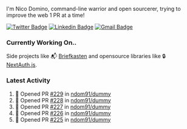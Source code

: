 
I'm Nico Domino, command-line warrior and open sourcerer, trying to improve the web 1 PR at a time!

[![Twitter Badge](https://img.shields.io/badge/-@ndom91-1ca0f1?style=flat-square&labelColor=1ca0f1&logo=twitter&logoColor=white&link=https://twitter.com/ndom91)](https://twitter.com/ndom91) [![Linkedin Badge](https://img.shields.io/badge/-ndom91-blue?style=flat-square&logo=Linkedin&logoColor=white&link=https://www.linkedin.com/in/ndom91/)](https://www.linkedin.com/in/ndom91/) [![Gmail Badge](https://img.shields.io/badge/-yo@ndo.dev-c14438?style=flat-square&logo=mail.ru&logoColor=white&link=mailto:yo@ndo.dev)](mailto:yo@ndo.dev)

### Currently Working On..

Side projects like 📬 [Briefkasten](https://briefkastenhq.com) and opensource libraries like 🔒 [NextAuth.js](https://github.com/nextauthjs/next-auth).

<!--START_SECTION_PROFILE_VIEWS:readme-info-->
<!--END_SECTION_PROFILE_VIEWS:readme-info-->

<!--START_SECTION_DAILY_COMMIT:readme-info-->
<!--END_SECTION_DAILY_COMMIT:readme-info-->

<!--START_SECTION_WEEKLY_COMMIT:readme-info-->
<!--END_SECTION_WEEKLY_COMMIT:readme-info-->

### Latest Activity

<!--START_SECTION:activity-->
1. 💪 Opened PR [#229](https://github.com/ndom91/dummy/pull/229) in [ndom91/dummy](https://github.com/ndom91/dummy)
2. 💪 Opened PR [#228](https://github.com/ndom91/dummy/pull/228) in [ndom91/dummy](https://github.com/ndom91/dummy)
3. 💪 Opened PR [#227](https://github.com/ndom91/dummy/pull/227) in [ndom91/dummy](https://github.com/ndom91/dummy)
4. 💪 Opened PR [#226](https://github.com/ndom91/dummy/pull/226) in [ndom91/dummy](https://github.com/ndom91/dummy)
5. 💪 Opened PR [#225](https://github.com/ndom91/dummy/pull/225) in [ndom91/dummy](https://github.com/ndom91/dummy)
<!--END_SECTION:activity-->
